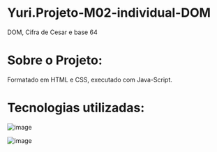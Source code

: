 # Yuri.Projeto-M02-individual-DOM
DOM, Cifra de Cesar e base 64
# Sobre o Projeto:
Formatado em HTML e CSS, executado com Java-Script.

# Tecnologias utilizadas:

![image](https://user-images.githubusercontent.com/114678005/227666379-60316894-e906-4e7b-a393-864cea21125e.png)

![image](https://user-images.githubusercontent.com/114678005/227666572-50e9d00f-a037-44b8-a557-53616f81e090.png)

